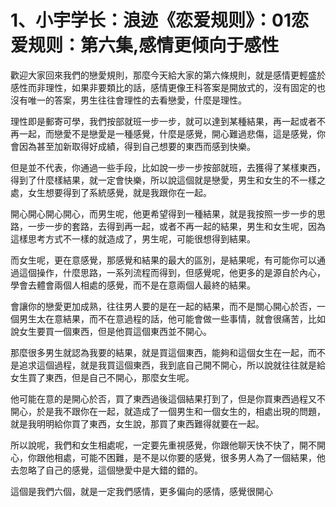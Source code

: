 # 1、小宇学长：浪迹《恋爱规则》：01恋爱规则：第六集,感情更倾向于感性

歡迎大家回來我們的戀愛規則，那麼今天給大家的第六條規則，就是感情更輕盛於感性而非理性，如果非要類比的話，感情更像王科答案是開放式的，沒有固定的也沒有唯一的答案，男生往往會理性的去看戀愛，什麼是理性。

理性即是郵寄可學，我們按部就班一步一步，就可以達到某種結果，再一起或者不再一起，而戀愛不是戀愛是一種感覺，什麼是感覺，開心難過悲傷，這是感覺，你會因為甚至加新取得好成績，得到自己想要的東西而感到快樂。

但是並不代表，你通過一些手段，比如說一步一步按部就班，去獲得了某樣東西，得到了什麼樣結果，就一定會快樂，所以說這個就是戀愛，男生和女生的不一樣之處，女生想要得到了系統感覺，就是我跟你在一起。

開心開心開心開心，而男生呢，他更希望得到一種結果，就是我按照一步一步的思路，一步一步的套路，去得到再一起，或者不再一起的結果，男生和女生呢，因為這樣思考方式不一樣的就造成了，男生呢，可能很想得到結果。

而女生呢，更在意感覺，那感覺和結果的最大的區別，是結果呢，有可能你可以通過這個操作，什麼思路，一系列流程而得到，但感覺呢，他更多的是源自於內心，學會去體會兩個人相處的感覺，而不是在意兩個人最終的結果。

會讓你的戀愛更加成熟，往往男人要的是在一起的結果，而不是關心開心於否，一個男生太在意結果，而不在意過程的話，他可能會做一些事情，就會很痛苦，比如說女生要買一個東西，但是他買這個東西並不開心。

那麼很多男生就認為我要的結果，就是買這個東西，能夠和這個女生在一起，而不是追求這個過程，就是我買這個東西，我到底自己開不開心，所以說就往往就是給女生買了東西，但是自己不開心，那麼女生呢。

他可能在意的是開心於否，買了東西過後這個結果打到了，但是你買東西過程又不開心，於是我不跟你在一起，就造成了一個男生和一個女生的，相處出現的問題，就是我明明給你買了東西，女生說，那買了東西難得就要在一起。

所以說呢，我們和女生相處呢，一定要先重視感覺，你跟他聊天快不快了，開不開心，你跟他相處，可能不困難，是不是以你要的感覺，很多男人為了一個結果，他去忽略了自己的感覺，這個戀愛中是大錯的錯的。

這個是我們六個，就是一定我們感情，更多偏向的感情，感覺很開心